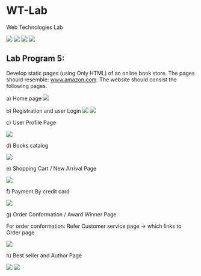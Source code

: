# WT-Lab
Web Technologies Lab

<img src="images/image1.jpg"/>

<img src="images/image2.jpg"/>

<img src="images/image3.jpg"/>

<img src="images/image4.jpg"/>

## Lab Program 5:

Develop static pages (using Only HTML) of an online book store. The pages should resemble: www.amazon.com. The website should consist the following pages.

a) Home page
<img src="images/Main Page.jpg"/>

b) Registration and user Login
<img src="images/User Registration Page.png"/>
<img src="images/Login Page.jpg"/>

c) User Profile Page

<img src="images/Profile Page.jpg"/>

d) Books catalog

<img src="images/Catelog page.jpg"/>

e) Shopping Cart / New Arrival Page

<img src="images/arrival.jpg"/>

f) Payment By credit card

<img src="images/customer service.jpg"/>

g) Order Conformation / Award Winner Page

For order conformation: Refer Customer service page -> which links to Order page

<img src="images/awardwinner page.jpg"/>

h) Best seller and Author Page

<img src="images/best seller.jpg"/>

<img src="images/author.jpg"/>
